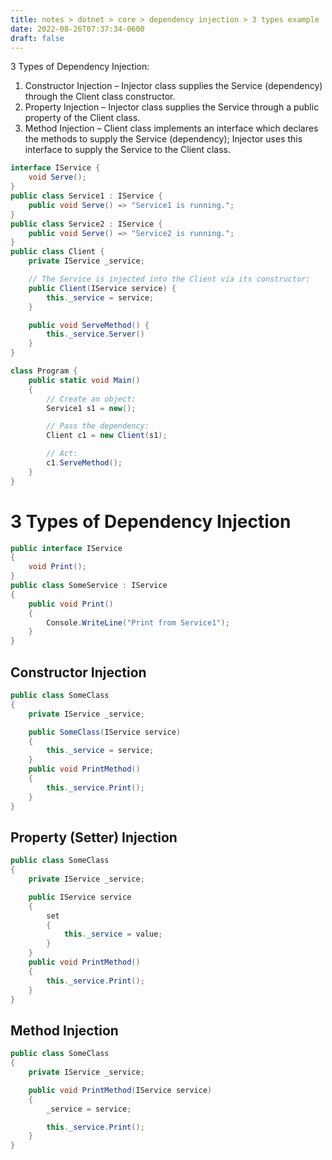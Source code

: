 ```yaml
---
title: notes > dotnet > core > dependency injection > 3 types example
date: 2022-08-26T07:37:34-0600
draft: false
---
```

3 Types of Dependency Injection:
1.  Constructor Injection – Injector class supplies the Service (dependency) through the Client class constructor.
2.  Property Injection – Injector class supplies the Service through a public property of the Client class.
3.  Method Injection – Client class implements an interface which declares the methods to supply the Service (dependency); Injector uses this interface to supply the Service to the Client class.
```cs
interface IService {
    void Serve();
}
public class Service1 : IService {
    public void Serve() => "Service1 is running.";
}
public class Service2 : IService {
    public void Serve() => "Service2 is running.";
}
public class Client {
    private IService _service;

    // The Service is injected into the Client via its constructor:
    public Client(IService service) {
        this._service = service;
    }

    public void ServeMethod() {
        this._service.Server()
    }
}

class Program {
    public static void Main() 
    {
        // Create an object:
        Service1 s1 = new();

        // Pass the dependency:
        Client c1 = new Client(s1);

        // Act:
        c1.ServeMethod();
    }
}
```

# 3 Types of Dependency Injection
```cs
public interface IService 
{
    void Print();
}
public class SomeService : IService 
{
    public void Print() 
    {
        Console.WriteLine("Print from Service1");
    }
}
```

## Constructor Injection
```cs
public class SomeClass 
{
    private IService _service;

    public SomeClass(IService service) 
    {
        this._service = service;
    }
    public void PrintMethod() 
    {
        this._service.Print();
    }
}
```

## Property (Setter) Injection
```cs
public class SomeClass 
{
    private IService _service;

    public IService service 
    {
        set 
        {
            this._service = value;
        }
    }
    public void PrintMethod() 
    {
        this._service.Print();
    }
}
```

## Method Injection
```cs
public class SomeClass 
{
    private IService _service;

    public void PrintMethod(IService service) 
    {
        _service = service;

        this._service.Print();
    }
}
```

